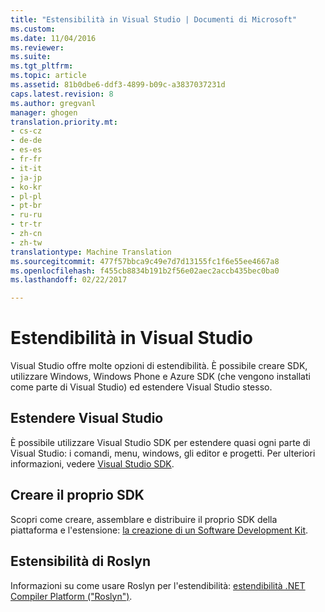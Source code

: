 ```yaml
---
title: "Estensibilità in Visual Studio | Documenti di Microsoft"
ms.custom: 
ms.date: 11/04/2016
ms.reviewer: 
ms.suite: 
ms.tgt_pltfrm: 
ms.topic: article
ms.assetid: 81b0dbe6-ddf3-4899-b09c-a3837037231d
caps.latest.revision: 8
ms.author: gregvanl
manager: ghogen
translation.priority.mt:
- cs-cz
- de-de
- es-es
- fr-fr
- it-it
- ja-jp
- ko-kr
- pl-pl
- pt-br
- ru-ru
- tr-tr
- zh-cn
- zh-tw
translationtype: Machine Translation
ms.sourcegitcommit: 477f57bbca9c49e7d7d13155fc1f6e55ee4667a8
ms.openlocfilehash: f455cb8834b191b2f56e02aec2accb435bec0ba0
ms.lasthandoff: 02/22/2017

---
```

# <a name="extensibility-in-visual-studio"></a>Estendibilità in Visual Studio
Visual Studio offre molte opzioni di estendibilità. È possibile creare SDK, utilizzare Windows, Windows Phone e Azure SDK (che vengono installati come parte di Visual Studio) ed estendere Visual Studio stesso.  
  
## <a name="extend-visual-studio"></a>Estendere Visual Studio  
 È possibile utilizzare Visual Studio SDK per estendere quasi ogni parte di Visual Studio: i comandi, menu, windows, gli editor e progetti. Per ulteriori informazioni, vedere [Visual Studio SDK](../extensibility/visual-studio-sdk.md).  
  
## <a name="create-your-own-sdks"></a>Creare il proprio SDK  
 Scopri come creare, assemblare e distribuire il proprio SDK della piattaforma e l'estensione: [la creazione di un Software Development Kit](../extensibility/creating-a-software-development-kit.md).  
  
## <a name="roslyn-extensibility"></a>Estensibilità di Roslyn  
 Informazioni su come usare Roslyn per l'estendibilità: [estendibilità .NET Compiler Platform ("Roslyn")](../extensibility/dotnet-compiler-platform-roslyn-extensibility.md).
